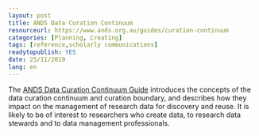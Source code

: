 ```yaml
---
layout: post
title: ANDS Data Curation Continuum
resourceurl: https://www.ands.org.au/guides/curation-continuum
categories: [Planning, Creating]
tags: [reference,scholarly communications]
readytopublish: YES
date: 25/11/2019
lang: en
---
```

The [ANDS Data Curation Continuum Guide](https://www.ands.org.au/guides/curation-continuum) introduces the concepts of the data curation continuum and curation boundary, and describes how they impact on the management of research data for discovery and reuse. It is likely to be of interest to researchers who create data, to research data stewards and to data management professionals.
